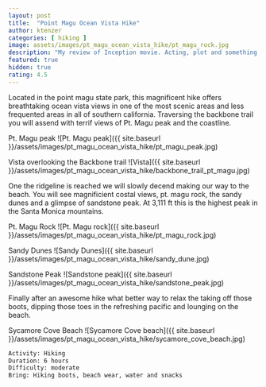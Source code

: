 ```yaml
---
layout: post
title:  "Point Magu Ocean Vista Hike"
author: ktenzer
categories: [ hiking ]
image: assets/images/pt_magu_ocean_vista_hike/pt_magu_rock.jpg
description: "My review of Inception movie. Acting, plot and something else in this short description."
featured: true
hidden: true
rating: 4.5
---
```


Located in the point magu state park, this magnificent hike offers breathtaking ocean vista views in one of the most scenic areas and less frequented areas in all of southern california. Traversing the backbone trail you will assend with terrif views of Pt. Magu peak and the coastline.

Pt. Magu peak
![Pt. Magu peak]({{ site.baseurl }}/assets/images/pt_magu_ocean_vista_hike/pt_magu_peak.jpg)

Vista overlooking the Backbone trail
![Vista]({{ site.baseurl }}/assets/images/pt_magu_ocean_vista_hike/backbone_trail_pt_magu.jpg)

One the ridgeline is reached we will slowly decend making our way to the beach. You will see magnificient costal views, pt. magu rock, the sandy dunes and a glimpse of sandstone peak. At 3,111 ft this is the highest peak in the Santa Monica mountains.

Pt. Magu Rock
![Pt. Magu rock]({{ site.baseurl }}/assets/images/pt_magu_ocean_vista_hike/pt_magu_rock.jpg)

Sandy Dunes
![Sandy Dunes]({{ site.baseurl }}/assets/images/pt_magu_ocean_vista_hike/sandy_dune.jpg)

Sandstone Peak
![Sandstone peak]({{ site.baseurl }}/assets/images/pt_magu_ocean_vista_hike/sandstone_peak.jpg)

Finally after an awesome hike what better way to relax the taking off those boots, dipping those toes in the refreshing pacific and lounging on the beach.

Sycamore Cove Beach
![Sycamore Cove beach]({{ site.baseurl }}/assets/images/pt_magu_ocean_vista_hike/sycamore_cove_beach.jpg)

```html
Activity: Hiking
Duration: 6 hours
Difficulty: moderate
Bring: Hiking boots, beach wear, water and snacks
```

